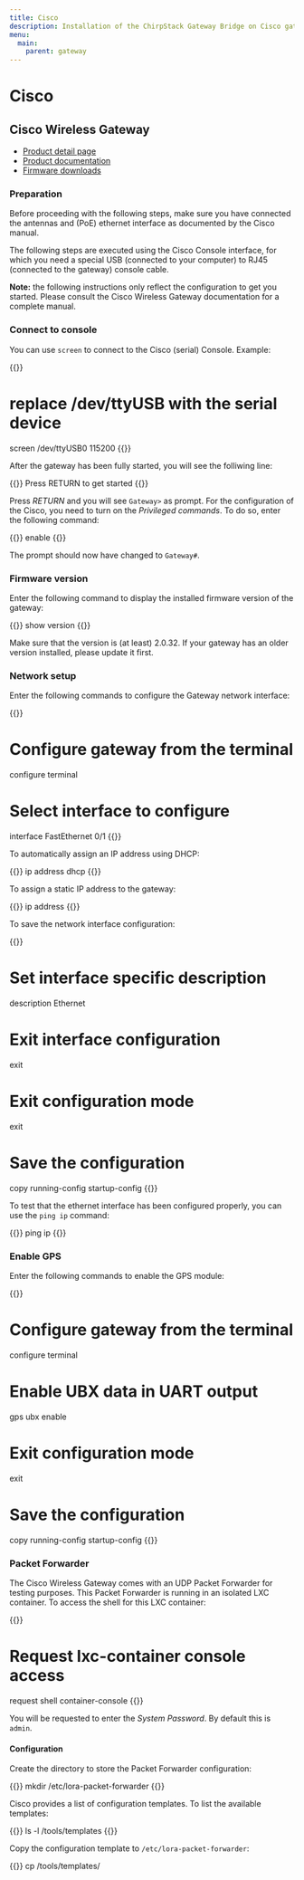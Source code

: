 ```yaml
---
title: Cisco
description: Installation of the ChirpStack Gateway Bridge on Cisco gateway.
menu:
  main:
    parent: gateway
---
```


# Cisco

## Cisco Wireless Gateway

* [Product detail page](https://www.cisco.com/c/en/us/products/routers/wireless-gateway-lorawan/index.html)
* [Product documentation](https://www.cisco.com/c/en/us/support/routers/interface-module-lorawan/tsd-products-support-series-home.html)
* [Firmware downloads](https://software.cisco.com/download/home/286311296/type/286311234/release/)

### Preparation

Before proceeding with the following steps, make sure you have connected the
antennas and (PoE) ethernet interface as documented by the Cisco manual.

The following steps are executed using the Cisco Console interface, for which
you need a special USB (connected to your computer) to RJ45 (connected to the
gateway) console cable. 

**Note:** the following instructions only reflect the configuration to get you
started. Please consult the Cisco Wireless Gateway documentation for a complete
manual.

### Connect to console

You can use `screen` to connect to the Cisco (serial) Console. Example:

{{<highlight bash>}}
# replace /dev/ttyUSB with the serial device
screen /dev/ttyUSB0 115200
{{</highlight>}}

After the gateway has been fully started, you will see the folliwing line:

{{<highlight text>}}
Press RETURN to get started
{{</highlight>}}

Press _RETURN_ and you will see `Gateway>` as prompt. For the configuration of
the Cisco, you need to turn on the _Privileged commands_. To do so, enter the
following command:

{{<highlight shell>}}
enable
{{</highlight>}}

The prompt should now have changed to `Gateway#`.

### Firmware version

Enter the following command to display the installed firmware version of the
gateway:

{{<highlight shell>}}
show version
{{</highlight>}}

Make sure that the version is (at least) 2.0.32. If your gateway has an older
version installed, please update it first.

### Network setup

Enter the following commands to configure the Gateway network interface:

{{<highlight shell>}}
# Configure gateway from the terminal
configure terminal

# Select interface to configure
interface FastEthernet 0/1
{{</highlight>}}

To automatically assign an IP address using DHCP:

{{<highlight shell>}}
ip address dhcp
{{</highlight>}}

To assign a static IP address to the gateway:

{{<highlight shell>}}
ip address <ip-address> <subnet-mask>
{{</highlight>}}

To save the network interface configuration:

{{<highlight shell>}}
# Set interface specific description
description Ethernet

# Exit interface configuration
exit

# Exit configuration mode
exit

# Save the configuration
copy running-config startup-config
{{</highlight>}}

To test that the ethernet interface has been configured properly, you can use
the `ping ip` command:

{{<highlight shell>}}
ping ip <ip-address>
{{</highlight>}}

### Enable GPS

Enter the following commands to enable the GPS module:

{{<highlight shell>}}
# Configure gateway from the terminal
configure terminal

# Enable UBX data in UART output
gps ubx enable

# Exit configuration mode
exit

# Save the configuration
copy running-config startup-config
{{</highlight>}}

### Packet Forwarder

The Cisco Wireless Gateway comes with an UDP Packet Forwarder for testing
purposes. This Packet Forwarder is running in an isolated LXC container. To
access the shell for this LXC container:

{{<highlight shell>}}
# Request lxc-container console access
request shell container-console
{{</highlight>}}

You will be requested to enter the _System Password_. By default this is `admin`.

#### Configuration

Create the directory to store the Packet Forwarder configuration:

{{<highlight bash>}}
mkdir /etc/lora-packet-forwarder
{{</highlight>}}

Cisco provides a list of configuration templates. To list the available
templates:

{{<highlight bash>}}
ls -l /tools/templates
{{</highlight>}}

Copy the configuration template to `/etc/lora-packet-forwarder`:

{{<highlight bash>}}
cp /tools/templates/<template> /etc/lora-packet-forwarder/config.json
{{</highlight>}}

Next update the configuration file so that it forwards the UDP data to
`localhost` on port `1700`.

{{<highlight bash>}}
vi /etc/lora-packet-forwarder/config.json
{{</highlight>}}

Under `gateway_conf` update the following keys:

* `server_address`: `"localhost"`
* `serv_port_up`: `1700`
* `serv_port_down`: `1700`

To test the Packet Forwarder, you can run the following command:

{{<highlight bash>}}
/tools/pkt_forwarder -c /etc/lora-packet-forwarder/config.json -g /dev/ttyS1
{{</highlight>}}

#### Init script

To start the Packet Forwarder automatically, you need to create an init script.
To create this file:

{{<highlight bash>}}
vi /etc/init.d/S60lora-packet-forwarder
{{</highlight>}}

Then paste the following content:

{{<highlight bash>}}
#!/bin/sh

start() {
  echo "Starting lora-packet-forwarder"
  start-stop-daemon \
  	--start \
	--background \
	--make-pidfile \
	--pidfile /var/run/lora-packet-forwarder.pid \
	--exec /tools/pkt_forwarder -- -c /etc/lora-packet-forwarder/config.json -g /dev/ttyS1
}

stop() {
  echo "Stopping lora-packet-forwarder"
  start-stop-daemon \
  	--stop \
	--oknodo \
	--quiet \
	--pidfile /var/run/lora-packet-forwarder.pid
}

restart() {
  stop
  sleep 1
  start
}

case "$1" in
  start)
    start
    ;;
  stop)
    stop
    ;;
  restart|reload)
    restart
    ;;
  *)
    echo "Usage: $0 {start|stop|restart}"
    exit 1
esac

exit $?
{{</highlight>}}

Then make the init script executable:

{{<highlight bash>}}
chmod +x /etc/init.d/S60lora-packet-forwarder
{{</highlight>}}

To start the Packet Forwarder manually:

{{<highlight bash>}}
/etc/init.d/S60lora-packet-forwarder start
{{</highlight>}}

The next time when the Wireless Gateway is (re)started, the Packet Forwarder
will be started automatically.

### ChirpStack Gateway Bridge

By installing the ChirpStack Gateway Bridge directly on the Wireless Gateway, it can
be directly connected to a MQTT broker. When you have exited the LXC shell,
enter it again:

{{<highlight shell>}}
# Request lxc-container console access
request shell container-console
{{</highlight>}}

#### Download

Copy the link to the latest ChirpStack Gateway Bridge **armv7.tar.gz** package from
the [Downloads]({{<ref "overview/downloads.md">}}) page. Then:

{{<highlight bash>}}
# Create directories
mkdir -p /opt/chirpstack-gateway-bridge

# Download ChirpStack Gateway Bridge
cd /opt/chirpstack-gateway-bridge
wget <download-link>

# Uncompress archive
tar zxf *.tar.gz

# Remove archive file
rm *.tar.gz

{{</highlight>}}

#### Configuration

The ChirpStack Gateway Bridge uses a file for configuration. Please refer to
[Configuration]({{<ref "install/config.md">}}) for a full example.
Below you will find a minimal configuration example to get you started.

To create the configuration directory and create the configuration file:

{{<highlight bash>}}
mkdir /etc/chirpstack-gateway-bridge
vi /etc/chirpstack-gateway-bridge/chirpstack-gateway-bridge.toml
{{</highlight>}}

Then paste the following configuration and make modifications where needed:

{{<highlight toml>}}
# Gateway backend configuration.
[backend]
# Backend type.
type="semtech_udp"

  # Semtech UDP packet-forwarder backend.
  [backend.semtech_udp]

  # ip:port to bind the UDP listener to
  #
  # Example: 0.0.0.0:1700 to listen on port 1700 for all network interfaces.
  # This is the listener to which the packet-forwarder forwards its data
  # so make sure the 'serv_port_up' and 'serv_port_down' from your
  # packet-forwarder matches this port.
  udp_bind = "0.0.0.0:1700"


# Integration configuration.
[integration]
# Payload marshaler.
#
# This defines how the MQTT payloads are encoded. Valid options are:
# * protobuf:  Protobuf encoding
# * json:      JSON encoding
marshaler="protobuf"

  # MQTT integration configuration.
  [integration.mqtt]
  # Event topic template.
  event_topic_template="gateway/{{ .GatewayID }}/event/{{ .EventType }}"

  # Command topic template.
  command_topic_template="gateway/{{ .GatewayID }}/command/#"

  # MQTT authentication.
  [integration.mqtt.auth]
  # Type defines the MQTT authentication type to use.
  #
  # Set this to the name of one of the sections below.
  type="generic"

    # Generic MQTT authentication.
    [integration.mqtt.auth.generic]
    # MQTT server (e.g. scheme://host:port where scheme is tcp, ssl or ws)
    server="tcp://127.0.0.1:1883"

    # Connect with the given username (optional)
    username=""

    # Connect with the given password (optional)
    password=""
{{</highlight>}}

To test the ChirpStack Gateway Bridge, you can run the following command:

{{<highlight bash>}}
/opt/chirpstack-gateway-bridge/chirpstack-gateway-bridge -c /etc/chirpstack-gateway-bridge/chirpstack-gateway-bridge.toml
{{</highlight>}}

#### Init script

To start the ChirpStack Gateway Bridge automatically, you need to create an init script.
To create this file:

{{<highlight bash>}}
vi /etc/init.d/S60chirpstack-gateway-bridge
{{</highlight>}}

Then paste the following content:

{{<highlight bash>}}
#!/bin/sh

start() {
  echo "Starting chirpstack-gateway-bridge"
  start-stop-daemon \
  	--start \
	--background \
	--make-pidfile \
	--pidfile /var/run/chirpstack-gateway-bridge.pid \
	--exec /opt/chirpstack-gateway-bridge/chirpstack-gateway-bridge -- -c /etc/chirpstack-gateway-bridge/chirpstack-gateway-bridge.toml
}

stop() {
  echo "Stopping chirpstack-gateway-bridge"
  start-stop-daemon \
  	--stop \
	--oknodo \
	--quiet \
	--pidfile /var/run/chirpstack-gateway-bridge.pid
}

restart() {
  stop
  sleep 1
  start
}

case "$1" in
  start)
    start
    ;;
  stop)
    stop
    ;;
  restart|reload)
    restart
    ;;
  *)
    echo "Usage: $0 {start|stop|restart}"
    exit 1
esac

exit $?
{{</highlight>}}

Then make the init script executable:

{{<highlight bash>}}
chmod +x /etc/init.d/S60chirpstack-gateway-bridge
{{</highlight>}}

To start the ChirpStack Gateway Bridge manually:

{{<highlight bash>}}
/etc/init.d/S60chirpstack-gateway-bridge start
{{</highlight>}}

The next time when the Wireless Gateway is (re)started, the ChirpStack Gateway Bridge
will be started automatically.
